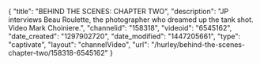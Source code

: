 {
    "title": "BEHIND THE SCENES: CHAPTER TWO",
    "description": "JP interviews Beau Roulette, the photographer who dreamed up the tank shot. Video Mark Choiniere.",
    "channelid": "158318",
    "videoid": "6545162",
    "date_created": "1297902720",
    "date_modified": "1447205661",
    "type": "captivate",
    "layout": "channelVideo",
    "url": "\/hurley\/behind-the-scenes-chapter-two\/158318-6545162"
}